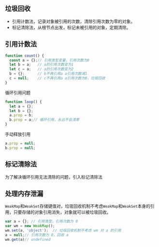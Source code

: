 ## 垃圾回收
* 引用计数法，记录对象被引用的次数，清除引用次数为零的对象。
* 标记清除法，从根节点出发，标记未被引用的对象，定期清除。

## 引用计数法
```js
function count() {
  const a = {};// 引用类型变量，引用次数为0
  let b = a;   // a的引用次数变为1
  let c = a;   // a的引用次数变为2
  b = {};      // b不再引用a a引用次数减1
  c = null;    // c不再引用a a引用次数为0，垃圾回收
}
```

循环引用问题

```js
function loop() {
  let a = {};
  let b = {};
  a.prop = b;
  b.prop = a;// 循环引用，永远不会清零
}

```
手动释放引用
```js
a.prop = null;
b.prop = null;
```

## 标记清除法
为了解决循环引用无法清除的问题，引入标记清除法

## 处理内存泄漏
`WeakMap`和`WeakSet`存储键值对，垃圾回收机制不考虑`WeakMap`和`WeakSet`本身的引用，只要存储的对象引用消失，对象就可以被垃圾回收。
```js
var a = {}; // 引用类型，引用次数为 0
var wm = new WeakMap();
wm.set(a, 'object');  // 垃圾回收机制不考虑 wm 对 a 的引用
a = null;// 引用次数为 0，回收 a
wm.get(a)// undefined
```

